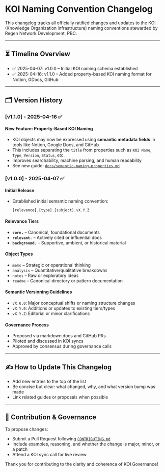 # KOI Naming Convention Changelog

This changelog tracks all officially ratified changes and updates to the KOI (Knowledge Organization Infrastructure) naming conventions stewarded by Regen Network Development, PBC.

---

## ⏳ Timeline Overview

- ✅ 2025-04-07: v1.0.0 – Initial KOI naming schema established
- ✅ 2025-04-16: v1.1.0 – Added property-based KOI naming format for Notion, GDocs, GitHub

---

## 🗂️ Version History

### [v1.1.0] - 2025-04-16 ✅

#### New Feature: Property-Based KOI Naming

- KOI objects may now be expressed using **semantic metadata fields** in tools like Notion, Google Docs, and GitHub
- This includes separating the `title` from properties such as `KOI Name`, `Type`, `Version`, `Status`, etc.
- Improves searchability, machine parsing, and human readability
- See new guide: [`docs/semantic-naming-properties.md`](./docs/semantic-naming-properties.md)

### [v1.0.0] - 2025-04-07 ✅

#### Initial Release

- Established initial semantic naming convention:
  ```
  [relevance].[type].[subject].vX.Y.Z
  ```

#### Relevance Tiers
- **`core.`** – Canonical, foundational documents
- **`relevant.`** – Actively cited or influential docs
- **`background.`** – Supportive, ambient, or historical material

#### Object Types
- `memo` – Strategic or operational thinking
- `analysis` – Quantitative/qualitative breakdowns
- `notes` – Raw or exploratory ideas
- `readme` – Canonical directory or pattern documentation

#### Semantic Versioning Guidelines
- `vX.0.0`: Major conceptual shifts or naming structure changes
- `vX.Y.0`: Additions or updates to existing tiers/types
- `vX.Y.Z`: Editorial or minor clarifications

#### Governance Process
- Proposed via markdown docs and GitHub PRs
- Piloted and discussed in KOI syncs
- Approved by consensus during governance calls

---

## ✍️ How to Update This Changelog

- Add new entries to the top of the list
- Be concise but clear: what changed, why, and what version bump was made
- Link related guides or proposals when possible

---

## 🤝 Contribution & Governance

To propose changes:

- Submit a Pull Request following [`CONTRIBUTING.md`](./CONTRIBUTING.md)
- Include examples, reasoning, and whether the change is major, minor, or a patch
- Attend a KOI sync call for live review

Thank you for contributing to the clarity and coherence of KOI Governance!


